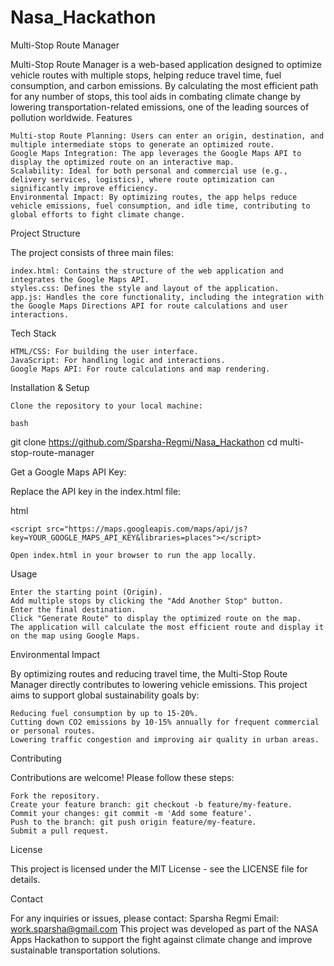 # Nasa_Hackathon


Multi-Stop Route Manager

Multi-Stop Route Manager is a web-based application designed to optimize vehicle routes with multiple stops, helping reduce travel time, fuel consumption, and carbon emissions. By calculating the most efficient path for any number of stops, this tool aids in combating climate change by lowering transportation-related emissions, one of the leading sources of pollution worldwide.
Features

    Multi-stop Route Planning: Users can enter an origin, destination, and multiple intermediate stops to generate an optimized route.
    Google Maps Integration: The app leverages the Google Maps API to display the optimized route on an interactive map.
    Scalability: Ideal for both personal and commercial use (e.g., delivery services, logistics), where route optimization can significantly improve efficiency.
    Environmental Impact: By optimizing routes, the app helps reduce vehicle emissions, fuel consumption, and idle time, contributing to global efforts to fight climate change.

Project Structure

The project consists of three main files:

    index.html: Contains the structure of the web application and integrates the Google Maps API.
    styles.css: Defines the style and layout of the application.
    app.js: Handles the core functionality, including the integration with the Google Maps Directions API for route calculations and user interactions.

Tech Stack

    HTML/CSS: For building the user interface.
    JavaScript: For handling logic and interactions.
    Google Maps API: For route calculations and map rendering.

Installation & Setup

    Clone the repository to your local machine:

    bash

git clone https://github.com/Sparsha-Regmi/Nasa_Hackathon
cd multi-stop-route-manager

Get a Google Maps API Key:

Replace the API key in the index.html file:

html

    <script src="https://maps.googleapis.com/maps/api/js?key=YOUR_GOOGLE_MAPS_API_KEY&libraries=places"></script>

    Open index.html in your browser to run the app locally.

Usage

    Enter the starting point (Origin).
    Add multiple stops by clicking the "Add Another Stop" button.
    Enter the final destination.
    Click "Generate Route" to display the optimized route on the map.
    The application will calculate the most efficient route and display it on the map using Google Maps.

Environmental Impact

By optimizing routes and reducing travel time, the Multi-Stop Route Manager directly contributes to lowering vehicle emissions. This project aims to support global sustainability goals by:

    Reducing fuel consumption by up to 15-20%.
    Cutting down CO2 emissions by 10-15% annually for frequent commercial or personal routes.
    Lowering traffic congestion and improving air quality in urban areas.

Contributing

Contributions are welcome! Please follow these steps:

    Fork the repository.
    Create your feature branch: git checkout -b feature/my-feature.
    Commit your changes: git commit -m 'Add some feature'.
    Push to the branch: git push origin feature/my-feature.
    Submit a pull request.

License

This project is licensed under the MIT License - see the LICENSE file for details.

Contact

For any inquiries or issues, please contact:
Sparsha Regmi
Email: work.sparsha@gmail.com
This project was developed as part of the NASA Apps Hackathon to support the fight against climate change and improve sustainable transportation solutions.

